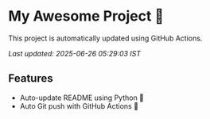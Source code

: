 # My Awesome Project 🚀

This project is automatically updated using GitHub Actions.

_Last updated: 2025-06-26 05:29:03 IST_

## Features
- Auto-update README using Python 🐍
- Auto Git push with GitHub Actions 🤖
